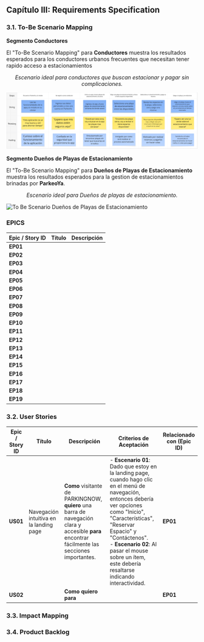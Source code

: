 ## Capítulo III: Requirements Specification

### 3.1. To-Be Scenario Mapping

**Segmento Conductores**

El "To-Be Scenario Mapping" para **Conductores** muestra los resultados esperados para los conductores urbanos frecuentes que necesitan tener rapido acceso a estacionamientos

<p align="center"><em>Escenario ideal para conductores que buscan estacionar y pagar sin complicaciones.</em></p>


![To Be Scenario Conductores](https://github.com/Lorem-Ipsum-UPC/reporte/blob/ca5413f7842dac00849c74b84601bb25e79b74da/assets/chapter-3/To-Be%20Scenario%20Mapping%20Conductor.png)

**Segmento Dueños de Playas de Estacionamiento**

El "To-Be Scenario Mapping" para **Dueños de Playas de Estacionamiento** muestra los resultados esperados para la gestion de estacionamientos brinadas por **ParkeoYa**.

<p align="center"><em>Escenario ideal para Dueños de playas de estacionamiento.</em></p>

![To Be Scenario Dueños de Playas de Estacionamiento](https://github.com/Lorem-Ipsum-UPC/reporte/blob/ca5413f7842dac00849c74b84601bb25e79b74da/assets/chapter-3/To-Be%20Scenario%20Mapping%20Due%C3%B1o%20de%20Playa%20de%20Estacionamiento.png)

### EPICS

| **Epic / Story ID** | **Título** | **Descripción** |
| ------------------- | ---------- | --------------- |
| **EP01**            |            |                 |
| **EP02**            |            |                 |
| **EP03**            |            |                 |
| **EP04**            |            |                 |
| **EP05**            |            |                 |
| **EP06**            |            |                 |
| **EP07**            |            |                 |
| **EP08**            |            |                 |
| **EP09**            |            |                 |
| **EP10**            |            |                 |
| **EP11**            |            |                 |
| **EP12**            |            |                 |
| **EP13**            |            |                 |
| **EP14**            |            |                 |
| **EP15**            |            |                 |
| **EP16**            |            |                 |
| **EP17**            |            |                 |
| **EP18**            |            |                 |
| **EP19**            |            |                 |


### 3.2. User Stories

| **Epic / Story ID** | **Título** | **Descripción**   | **Criterios de Aceptación**  | **Relacionado con (Epic ID)** |
| -------------- | ------------- | --- | ---- | ----- |
| **US01**            | Navegación intuitiva en la landing page | **Como** visitante de PARKINGNOW, **quiero** una barra de navegación clara y accesible **para** encontrar fácilmente las secciones importantes. | - **Escenario 01**: Dado que estoy en la landing page, cuando hago clic en el menú de navegación, entonces debería ver opciones como "Inicio", "Características", "Reservar Espacio" y "Contáctenos".<br> - **Escenario 02**: Al pasar el mouse sobre un ítem, este debería resaltarse indicando interactividad. | **EP01**                      |
| **US02**  |   | **Como**  **quiero** **para** |   | **EP01** |


### 3.3. Impact Mapping

### 3.4. Product Backlog

